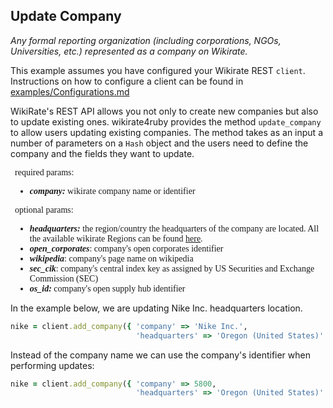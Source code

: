 ## Update Company

_Any formal reporting organization (including corporations, NGOs, Universities, etc.) represented as a company on
Wikirate._

This example assumes you have configured your Wikirate REST `client`. Instructions on how to configure a client can be
found in [examples/Configurations.md](https://github.com/wikirate/wikirate4ruby/blob/main/examples/Configuration.md)

WikiRate's REST API allows you not only to create new companies but also to update existing ones. wikirate4ruby provides
the method `update_company` to allow users updating existing companies. The method takes as an input a number of
parameters on a `Hash` object and the users need to define the company and the fields they want to update.

<div style="font-family:'Source Code Pro'; font-size:14px; padding-left: 0.5em; padding-right: 0.5em;">

required params:

- **_company:_** wikirate company name or identifier

optional params:

- **_headquarters:_** the region/country the headquarters of the company are located. All the available wikirate Regions
  can be found [here](https://wikirate.org/Regions).
- **_open_corporates_**: company's open corporates identifier
- **_wikipedia_**: company's page name on wikipedia
- **_sec_cik_**: company's central index key as assigned by US Securities and Exchange Commission (SEC)
- **_os_id:_** company's open supply hub identifier

</div>

In the example below, we are updating Nike Inc. headquarters location.

```ruby
nike = client.add_company({ 'company' => 'Nike Inc.',
                            'headquarters' => 'Oregon (United States)' })
```

Instead of the company name we can use the company's identifier when performing updates:

```ruby
nike = client.add_company({ 'company' => 5800,
                            'headquarters' => 'Oregon (United States)' })
```
